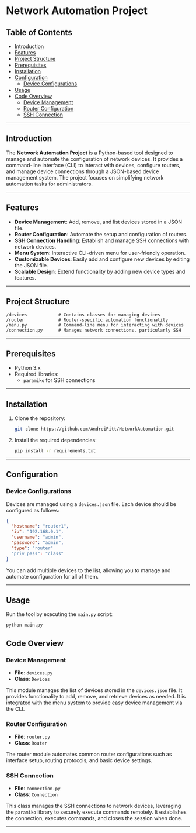 
# Network Automation Project

## Table of Contents

- [Introduction](#introduction)
- [Features](#features)
- [Project Structure](#project-structure)
- [Prerequisites](#prerequisites)
- [Installation](#installation)
- [Configuration](#configuration)
  - [Device Configurations](#device-configurations)
- [Usage](#usage)
- [Code Overview](#code-overview)
  - [Device Management](#device-management)
  - [Router Configuration](#router-configuration)
  - [SSH Connection](#ssh-connection)

---

## Introduction

The **Network Automation Project** is a Python-based tool designed to manage and automate the configuration of network devices. It provides a command-line interface (CLI) to interact with devices, configure routers, and manage device connections through a JSON-based device management system. The project focuses on simplifying network automation tasks for administrators.

---

## Features

- **Device Management**: Add, remove, and list devices stored in a JSON file.
- **Router Configuration**: Automate the setup and configuration of routers.
- **SSH Connection Handling**: Establish and manage SSH connections with network devices.
- **Menu System**: Interactive CLI-driven menu for user-friendly operation.
- **Customizable Devices**: Easily add and configure new devices by editing the JSON file.
- **Scalable Design**: Extend functionality by adding new device types and features.

---

## Project Structure

```
/devices            # Contains classes for managing devices
/router             # Router-specific automation functionality
/menu.py            # Command-line menu for interacting with devices
/connection.py      # Manages network connections, particularly SSH
```

---

## Prerequisites

- Python 3.x
- Required libraries: 
  - `paramiko` for SSH connections

---

## Installation

1. Clone the repository:
   ```bash
   git clone https://github.com/AndreiPitt/NetworkAutomation.git
   ```
2. Install the required dependencies:
   ```bash
   pip install -r requirements.txt
   ```

---

## Configuration

### Device Configurations

Devices are managed using a `devices.json` file. Each device should be configured as follows:

```json
{
  "hostname": "router1",
  "ip": "192.168.0.1",
  "username": "admin",
  "password": "admin",
  "type": "router"
  "priv_pass": "class"
}
```

You can add multiple devices to the list, allowing you to manage and automate configuration for all of them.

---

## Usage

Run the tool by executing the `main.py` script:

```bash
python main.py
```

## Code Overview

### Device Management

- **File**: `devices.py`
- **Class**: `Devices`
  
This module manages the list of devices stored in the `devices.json` file. It provides functionality to add, remove, and retrieve devices as needed. It is integrated with the menu system to provide easy device management via the CLI.

### Router Configuration

- **File**: `router.py`
- **Class**: `Router`

The router module automates common router configurations such as interface setup, routing protocols, and basic device settings.

### SSH Connection

- **File**: `connection.py`
- **Class**: `Connection`

This class manages the SSH connections to network devices, leveraging the `paramiko` library to securely execute commands remotely. It establishes the connection, executes commands, and closes the session when done.

---


